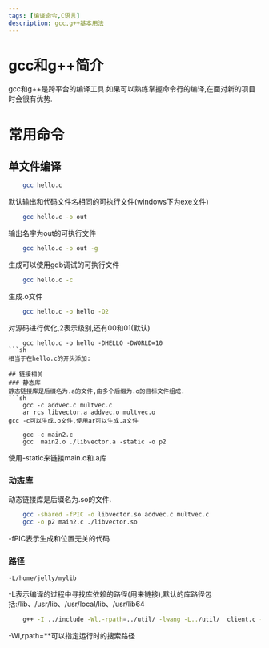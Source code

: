 ```yaml
---
tags: [编译命令,C语言]
description: gcc,g++基本用法
---
```



# gcc和g++简介
gcc和g++是跨平台的编译工具.如果可以熟练掌握命令行的编译,在面对新的项目时会很有优势.
<!--more-->
# 常用命令
## 单文件编译
```sh
    gcc hello.c
```
默认输出和代码文件名相同的可执行文件(windows下为exe文件)
```sh
    gcc hello.c -o out
```
输出名字为out的可执行文件
```sh
    gcc hello.c -o out -g
```
生成可以使用gdb调试的可执行文件
```sh
    gcc hello.c -c
```
生成.o文件
```sh
    gcc hello.c -o hello -O2
```
对源码进行优化,2表示级别,还有00和01(默认)
```
    gcc hello.c -o hello -DHELLO -DWORLD=10
```sh
相当于在hello.c的开头添加:

## 链接相关
### 静态库
静态链接库是后缀名为.a的文件,由多个后缀为.o的目标文件组成.
```sh
    gcc -c addvec.c multvec.c
    ar rcs libvector.a addvec.o multvec.o
gcc -c可以生成.o文件,使用ar可以生成.a文件
    
    gcc -c main2.c
    gcc  main2.o ./libvector.a -static -o p2
```
使用-static来链接main.o和.a库
### 动态库
动态链接库是后缀名为.so的文件.
```sh
    gcc -shared -fPIC -o libvector.so addvec.c multvec.c
    gcc -o p2 main2.c ./libvector.so
```

-fPIC表示生成和位置无关的代码

### 路径
    -L/home/jelly/mylib

-L表示编译的过程中寻找库依赖的路径(用来链接),默认的库路径包括:/lib、/usr/lib、/usr/local/lib、/usr/lib64
```sh
    g++ -I ../include -Wl,-rpath=../util/ -lwang -L../util/  client.c -o client
```
-Wl,rpath=**可以指定运行时的搜索路径